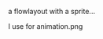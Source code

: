 a flowlayout with a sprite...

I use for animation.png

[logo]: https://www.codeandweb.com/o/blog/2016/05/10/how-to-create-a-sprite-sheet/spritestrip-1536.png
 "I use for animation.png"

[sh1]: https://github.com/zebulon75018/flowLayoutSprite/screenshot.jpg "screenshot"
